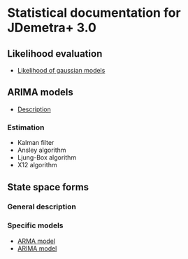 # Statistical documentation for JDemetra+ 3.0

## Likelihood evaluation

* [Likelihood of gaussian models](Likelihood/ll.md)

## ARIMA models

* [Description](arima/arima.md)

### Estimation

* Kalman filter
* Ansley algorithm
* Ljung-Box algorithm
* X12 algorithm

## State space forms

### General description

### Specific models

* [ARMA model](Ssf/implementations/arma_ssf.md)
* [ARIMA model](Ssf/implementations/arima_ssf.md)
